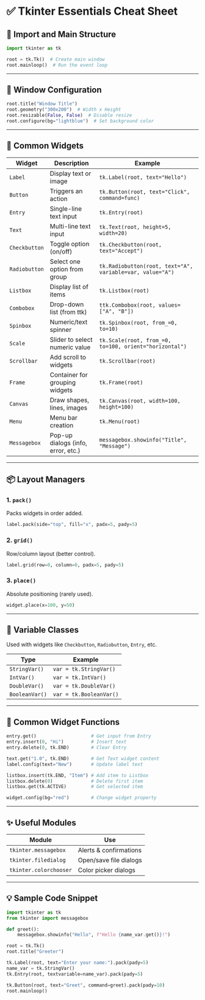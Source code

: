 
# ✅ Tkinter Essentials Cheat Sheet

## 📌 Import and Main Structure
```python
import tkinter as tk

root = tk.Tk()  # Create main window
root.mainloop()  # Run the event loop
```

---

## 🎨 Window Configuration
```python
root.title("Window Title")
root.geometry("300x200")  # Width x Height
root.resizable(False, False)  # Disable resize
root.configure(bg="lightblue")  # Set background color
```

---

## 🧱 Common Widgets

| Widget         | Description                          | Example |
|----------------|--------------------------------------|---------|
| `Label`        | Display text or image                | `tk.Label(root, text="Hello")` |
| `Button`       | Triggers an action                   | `tk.Button(root, text="Click", command=func)` |
| `Entry`        | Single-line text input               | `tk.Entry(root)` |
| `Text`         | Multi-line text input                | `tk.Text(root, height=5, width=20)` |
| `Checkbutton`  | Toggle option (on/off)               | `tk.Checkbutton(root, text="Accept")` |
| `Radiobutton`  | Select one option from group         | `tk.Radiobutton(root, text="A", variable=var, value="A")` |
| `Listbox`      | Display list of items                | `tk.Listbox(root)` |
| `Combobox`     | Drop-down list (from ttk)            | `ttk.Combobox(root, values=["A", "B"])` |
| `Spinbox`      | Numeric/text spinner                 | `tk.Spinbox(root, from_=0, to=10)` |
| `Scale`        | Slider to select numeric value       | `tk.Scale(root, from_=0, to=100, orient="horizontal")` |
| `Scrollbar`    | Add scroll to widgets                | `tk.Scrollbar(root)` |
| `Frame`        | Container for grouping widgets       | `tk.Frame(root)` |
| `Canvas`       | Draw shapes, lines, images           | `tk.Canvas(root, width=100, height=100)` |
| `Menu`         | Menu bar creation                    | `tk.Menu(root)` |
| `Messagebox`   | Pop-up dialogs (info, error, etc.)   | `messagebox.showinfo("Title", "Message")` |

---

## 📦 Layout Managers

### 1. `pack()`
Packs widgets in order added.
```python
label.pack(side="top", fill="x", padx=5, pady=5)
```

### 2. `grid()`
Row/column layout (better control).
```python
label.grid(row=0, column=0, padx=5, pady=5)
```

### 3. `place()`
Absolute positioning (rarely used).
```python
widget.place(x=100, y=50)
```

---

## 🔄 Variable Classes

Used with widgets like `Checkbutton`, `Radiobutton`, `Entry`, etc.

| Type           | Example                     |
|----------------|-----------------------------|
| `StringVar()`  | `var = tk.StringVar()`      |
| `IntVar()`     | `var = tk.IntVar()`         |
| `DoubleVar()`  | `var = tk.DoubleVar()`      |
| `BooleanVar()` | `var = tk.BooleanVar()`     |

---

## 🧠 Common Widget Functions

```python
entry.get()                    # Get input from Entry
entry.insert(0, "Hi")          # Insert text
entry.delete(0, tk.END)        # Clear Entry

text.get("1.0", tk.END)        # Get Text widget content
label.config(text="New")       # Update label text

listbox.insert(tk.END, "Item") # Add item to Listbox
listbox.delete(0)              # Delete first item
listbox.get(tk.ACTIVE)         # Get selected item

widget.config(bg="red")        # Change widget property
```

---

## ✨ Useful Modules

| Module                  | Use                                |
|-------------------------|-------------------------------------|
| `tkinter.messagebox`    | Alerts & confirmations             |
| `tkinter.filedialog`    | Open/save file dialogs             |
| `tkinter.colorchooser`  | Color picker dialogs               |

---

## 💡 Sample Code Snippet

```python
import tkinter as tk
from tkinter import messagebox

def greet():
    messagebox.showinfo("Hello", f"Hello {name_var.get()}!")

root = tk.Tk()
root.title("Greeter")

tk.Label(root, text="Enter your name:").pack(pady=5)
name_var = tk.StringVar()
tk.Entry(root, textvariable=name_var).pack(pady=5)

tk.Button(root, text="Greet", command=greet).pack(pady=10)
root.mainloop()
```
